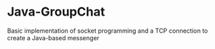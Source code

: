 # Java-GroupChat
Basic implementation of socket programming and a TCP connection to create a Java-based messenger
